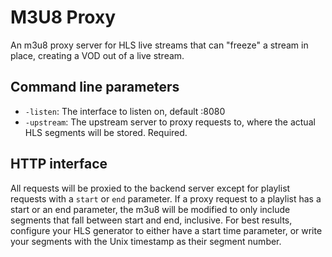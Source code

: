 # M3U8 Proxy

An m3u8 proxy server for HLS live streams that can "freeze" a stream in place, creating a VOD out of a live stream.

## Command line parameters

- `-listen`: The interface to listen on, default :8080
- `-upstream`: The upstream server to proxy requests to, where the actual HLS segments will be stored. Required.

## HTTP interface

All requests will be proxied to the backend server except for playlist requests with a `start` or `end` parameter. If a proxy request to a playlist has a start or an end parameter, the m3u8 will be modified to only include segments that fall between start and end, inclusive. For best results, configure your HLS generator to either have a start time parameter, or write your segments with the Unix timestamp as their segment number.
